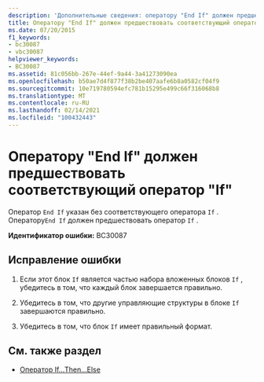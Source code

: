 ```yaml
---
description: 'Дополнительные сведения: оператору "End If" должен предшествовать соответствующий оператор "If"'
title: Оператору "End If" должен предшествовать соответствующий оператор "If"
ms.date: 07/20/2015
f1_keywords:
- bc30087
- vbc30087
helpviewer_keywords:
- BC30087
ms.assetid: 81c056bb-267e-44ef-9a44-3a41273090ea
ms.openlocfilehash: b50ae7d4f877f38b2be407aafe6b8a0582cf04f9
ms.sourcegitcommit: 10e719780594efc781b15295e499c66f316068b8
ms.translationtype: MT
ms.contentlocale: ru-RU
ms.lasthandoff: 02/14/2021
ms.locfileid: "100432443"
---
```

# <a name="end-if-must-be-preceded-by-a-matching-if"></a>Оператору "End If" должен предшествовать соответствующий оператор "If"

Оператор `End If` указан без соответствующего оператора `If` . Оператору`End If` должен предшествовать оператор `If` .  
  
 **Идентификатор ошибки:** BC30087  
  
## <a name="to-correct-this-error"></a>Исправление ошибки  
  
1. Если этот блок `If` является частью набора вложенных блоков `If` , убедитесь в том, что каждый блок завершается правильно.  
  
2. Убедитесь в том, что другие управляющие структуры в блоке `If` завершаются правильно.  
  
3. Убедитесь в том, что блок `If` имеет правильный формат.  
  
## <a name="see-also"></a>См. также раздел

- [Оператор If…Then…Else](../language-reference/statements/if-then-else-statement.md)

